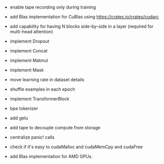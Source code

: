 - enable tape recording only during training
- add Blas implementation for CuBlas using https://crates.io/crates/cudarc
- add capability for having N blocks side-by-side in a layer (required for multi-head attention)

- implement Dropout
- implement Concat
- implement Matmul
- implement Mask
- move learning rate in dataset details
- shuffle examples in each epoch
- implement TransformerBlock

- bpe tokenizer
- add gelu
- add tape to decouple compute from storage
- centralize panic! calls
- check if it's easy to cudaMalloc and cudaMemCpy and cudaFree
- add Blas implementation for AMD GPUs.